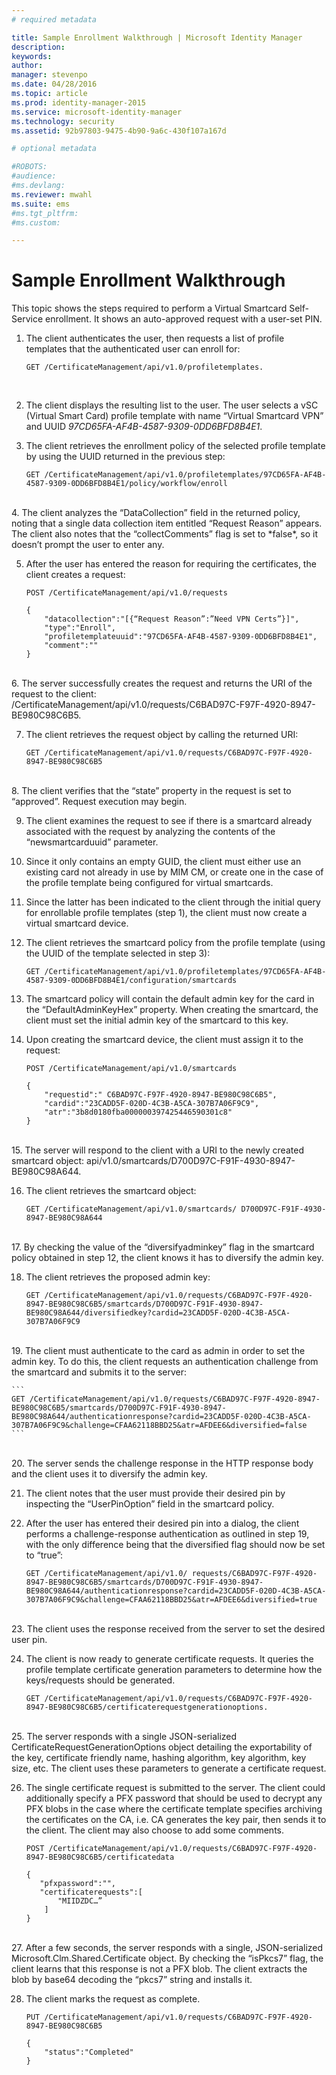 ```yaml
---
# required metadata

title: Sample Enrollment Walkthrough | Microsoft Identity Manager
description:
keywords:
author: 
manager: stevenpo
ms.date: 04/28/2016
ms.topic: article
ms.prod: identity-manager-2015
ms.service: microsoft-identity-manager
ms.technology: security
ms.assetid: 92b97803-9475-4b90-9a6c-430f107a167d

# optional metadata

#ROBOTS:
#audience:
#ms.devlang:
ms.reviewer: mwahl
ms.suite: ems
#ms.tgt_pltfrm:
#ms.custom:

---
```


# Sample Enrollment Walkthrough
This topic shows the steps required  to perform a Virtual Smartcard Self-Service enrollment. It shows an auto-approved request with a user-set PIN.
1.	The client authenticates the user, then requests a list of profile templates that the authenticated user can enroll for:

    ```
    GET /CertificateManagement/api/v1.0/profiletemplates. 
    ```
    <br/>
2.	The client displays the resulting list to the user. The user selects a vSC (Virtual Smart Card) profile template with name “Virtual Smartcard VPN” and UUID *97CD65FA-AF4B-4587-9309-0DD6BFD8B4E1*.

3.	The client retrieves the enrollment policy of the selected profile template by using the UUID returned in the previous step:

    ```
    GET /CertificateManagement/api/v1.0/profiletemplates/97CD65FA-AF4B-4587-9309-0DD6BFD8B4E1/policy/workflow/enroll
    ```
 <br/>   
4.	The client analyzes the “DataCollection” field in the returned policy, noting that a single data collection item entitled “Request Reason” appears. The client also notes that the “collectComments” flag is set to *false*, so it doesn’t prompt the user to enter any.

5.	After the user has entered the reason for requiring the certificates, the client creates a request: 

    ```
    POST /CertificateManagement/api/v1.0/requests 
    
    {
        "datacollection":"[{“Request Reason”:”Need VPN Certs”}]",
        "type":"Enroll",
        "profiletemplateuuid":"97CD65FA-AF4B-4587-9309-0DD6BFD8B4E1",
        "comment":""
    }
    ```
<br/>
6.	The server successfully creates the request and returns the URI of the request to the client: /CertificateManagement/api/v1.0/requests/C6BAD97C-F97F-4920-8947-BE980C98C6B5.

7.	The client retrieves the request object by calling the returned URI:

    ```
    GET /CertificateManagement/api/v1.0/requests/C6BAD97C-F97F-4920-8947-BE980C98C6B5
    ```
<br/> 
8.	The client verifies that the “state” property in the request is set to “approved”. Request execution may begin.

9.	The client examines the request to see if there is a smartcard already associated with the request by analyzing the contents of the “newsmartcarduuid” parameter. 

10.	Since it only contains an empty GUID, the client must either use an existing card not already in use by MIM CM, or create one in the case of the profile template being configured for virtual smartcards. 

11.	Since the latter has been indicated to the client through the initial query for enrollable profile templates (step 1), the client must now create a virtual smartcard device. 

12.	The client retrieves the smartcard policy from the profile template (using the UUID of the template selected in step 3): 

    ```
    GET /CertificateManagement/api/v1.0/profiletemplates/97CD65FA-AF4B-4587-9309-0DD6BFD8B4E1/configuration/smartcards 
    ```
13.	The smartcard policy will contain the default admin key for the card in the “DefaultAdminKeyHex” property. When creating the smartcard, the client must set the initial admin key of the smartcard to this key.  

14.	Upon creating the smartcard device, the client must assign it to the request:

    ```
    POST /CertificateManagement/api/v1.0/smartcards 
    
    {
        "requestid":" C6BAD97C-F97F-4920-8947-BE980C98C6B5",
        "cardid":"23CADD5F-020D-4C3B-A5CA-307B7A06F9C9",
        "atr":"3b8d0180fba000000397425446590301c8"
    }
    ```
<br/>
15.	The server will respond to the client with a URI to the newly created smartcard object: api/v1.0/smartcards/D700D97C-F91F-4930-8947-BE980C98A644.

16.	The client retrieves the smartcard object:

    ```
    GET /CertificateManagement/api/v1.0/smartcards/ D700D97C-F91F-4930-8947-BE980C98A644
    ```
<br/>
17.	By checking the value of the “diversifyadminkey” flag in the smartcard policy obtained in step 12, the client knows it has to diversify the admin key.

18.	The client retrieves the proposed admin key:

    ``` 
    GET /CertificateManagement/api/v1.0/requests/C6BAD97C-F97F-4920-8947-BE980C98C6B5/smartcards/D700D97C-F91F-4930-8947-BE980C98A644/diversifiedkey?cardid=23CADD5F-020D-4C3B-A5CA-307B7A06F9C9 
    ```
<br/>
19.	The client must authenticate to the card as admin in order to set the admin key. To do this, the client requests an authentication challenge from the smartcard and submits it to the server:

    ```
    GET /CertificateManagement/api/v1.0/requests/C6BAD97C-F97F-4920-8947-BE980C98C6B5/smartcards/D700D97C-F91F-4930-8947-BE980C98A644/authenticationresponse?cardid=23CADD5F-020D-4C3B-A5CA-307B7A06F9C9&challenge=CFAA62118BBD25&atr=AFDEE6&diversified=false
    ```
<br/>
20.	The server sends the challenge response in the HTTP response body and the client uses it to diversify the admin key.

21.	The client notes that the user must provide their desired pin by inspecting the “UserPinOption” field in the smartcard policy. 

22.	After the user has entered their desired pin into a dialog, the client performs a challenge-response authentication as outlined in step 19, with the only difference being that the diversified flag should now be set to “true”:

    ```
    GET /CertificateManagement/api/v1.0/ requests/C6BAD97C-F97F-4920-8947-BE980C98C6B5/smartcards/D700D97C-F91F-4930-8947-BE980C98A644/authenticationresponse?cardid=23CADD5F-020D-4C3B-A5CA-307B7A06F9C9&challenge=CFAA62118BBD25&atr=AFDEE6&diversified=true 
    ```
<br/>
23.	The client uses the response received from the server to set the desired user pin.

24.	The client is now ready to generate certificate requests. It queries the profile template certificate generation parameters to determine how the keys/requests should be generated. 

    ```
    GET /CertificateManagement/api/v1.0/requests/C6BAD97C-F97F-4920-8947-BE980C98C6B5/certificaterequestgenerationoptions.
    ```
<br/>
25.	The server responds with a single JSON-serialized CertificateRequestGenerationOptions object detailing the exportability of the key, certificate friendly name, hashing algorithm, key algorithm, key size, etc. The client uses these parameters to generate a certificate request.

26.	The single certificate request is submitted to the server. The client could additionally specify a PFX password that should be used to decrypt any PFX blobs in the case where the certificate template specifies archiving the certificates on the CA, i.e. CA generates the key pair, then sends it to the client. The client may also choose to add some comments.

    ```
    POST /CertificateManagement/api/v1.0/requests/C6BAD97C-F97F-4920-8947-BE980C98C6B5/certificatedata
    
    {
       "pfxpassword":"",
       "certificaterequests":[
           "MIIDZDC…”
        ]
    }   
    ```
<br/>
27.	After a few seconds, the server responds with a single, JSON-serialized Microsoft.Clm.Shared.Certificate object. By checking the “isPkcs7” flag, the client learns that this response is not a PFX blob. The client extracts the blob by base64 decoding the “pkcs7” string and installs it. 

28.	The client marks the request as complete.

    ```
    PUT /CertificateManagement/api/v1.0/requests/C6BAD97C-F97F-4920-8947-BE980C98C6B5 
    
    {
        "status":"Completed"
    }
    ```
